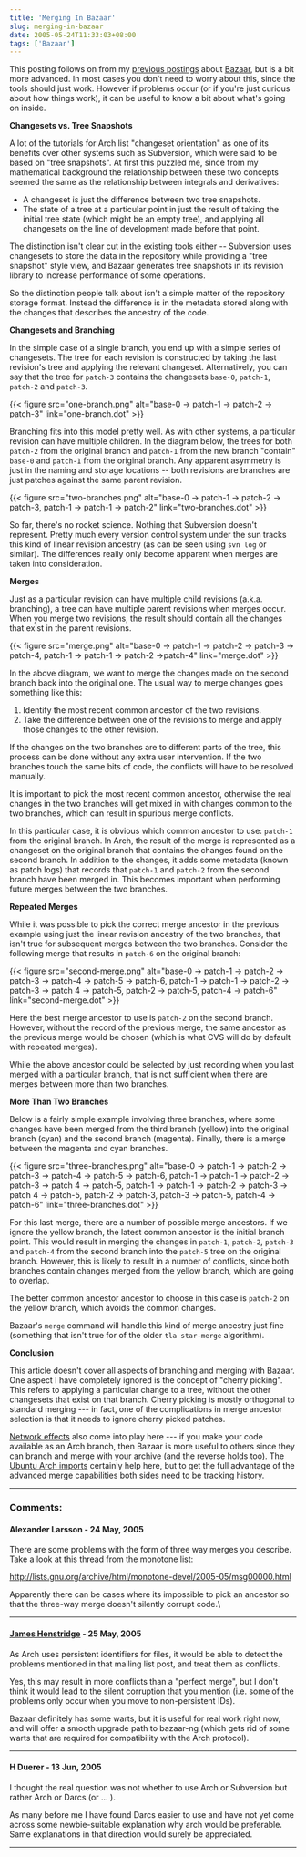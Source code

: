 ```yaml
---
title: 'Merging In Bazaar'
slug: merging-in-bazaar
date: 2005-05-24T11:33:03+08:00
tags: ['Bazaar']
---
```


This posting follows on from my [previous
postings](http://blogs.gnome.org/nb.cgi/category/jamesh/Bazaar) about
[Bazaar](http://bazaar.canonical.com/), but is a bit more advanced. In
most cases you don\'t need to worry about this, since the tools should
just work. However if problems occur (or if you\'re just curious about
how things work), it can be useful to know a bit about what\'s going on
inside.

**Changesets vs. Tree Snapshots**

A lot of the tutorials for Arch list \"changeset orientation\" as one of
its benefits over other systems such as Subversion, which were said to
be based on \"tree snapshots\". At first this puzzled me, since from my
mathematical background the relationship between these two concepts
seemed the same as the relationship between integrals and derivatives:

-   A changeset is just the difference between two tree snapshots.
-   The state of a tree at a particular point in just the result of
    taking the initial tree state (which might be an empty tree), and
    applying all changesets on the line of development made before that
    point.

The distinction isn\'t clear cut in the existing tools either \--
Subversion uses changesets to store the data in the repository while
providing a \"tree snapshot\" style view, and Bazaar generates tree
snapshots in its revision library to increase performance of some
operations.

So the distinction people talk about isn\'t a simple matter of the
repository storage format. Instead the difference is in the metadata
stored along with the changes that describes the ancestry of the code.

**Changesets and Branching**

In the simple case of a single branch, you end up with a simple series
of changesets. The tree for each revision is constructed by taking the
last revision\'s tree and applying the relevant changeset.
Alternatively, you can say that the tree for `patch-3` contains the
changesets `base-0`, `patch-1`, `patch-2` and `patch-3`.

{{< figure src="one-branch.png"
        alt="base-0 → patch-1 → patch-2 → patch-3"
        link="one-branch.dot" >}}

Branching fits into this model pretty well. As with other systems, a
particular revision can have multiple children. In the diagram below,
the trees for both `patch-2` from the original branch and `patch-1` from
the new branch \"contain\" `base-0` and `patch-1` from the original
branch. Any apparent asymmetry is just in the naming and storage
locations \-- both revisions are branches are just patches against the
same parent revision.

{{< figure src="two-branches.png"
        alt="base-0 → patch-1 → patch-2 → patch-3, patch-1 → patch-1 → patch-2"
        link="two-branches.dot" >}}

So far, there\'s no rocket science. Nothing that Subversion doesn\'t
represent. Pretty much every version control system under the sun tracks
this kind of linear revision ancestry (as can be seen using `svn log` or
similar). The differences really only become apparent when merges are
taken into consideration.

**Merges**

Just as a particular revision can have multiple child revisions (a.k.a.
branching), a tree can have multiple parent revisions when merges occur.
When you merge two revisions, the result should contain all the changes
that exist in the parent revisions.

{{< figure src="merge.png"
        alt="base-0 → patch-1 → patch-2 → patch-3 → patch-4, patch-1 → patch-1 → patch-2 →patch-4"
        link="merge.dot" >}}

In the above diagram, we want to merge the changes made on the second
branch back into the original one. The usual way to merge changes goes
something like this:

1.  Identify the most recent common ancestor of the two revisions.
2.  Take the difference between one of the revisions to merge and apply
    those changes to the other revision.

If the changes on the two branches are to different parts of the tree,
this process can be done without any extra user intervention. If the two
branches touch the same bits of code, the conflicts will have to be
resolved manually.

It is important to pick the most recent common ancestor, otherwise the
real changes in the two branches will get mixed in with changes common
to the two branches, which can result in spurious merge conflicts.

In this particular case, it is obvious which common ancestor to use:
`patch-1` from the original branch. In Arch, the result of the merge is
represented as a changeset on the original branch that contains the
changes found on the second branch. In addition to the changes, it adds
some metadata (known as patch logs) that records that `patch-1` and
`patch-2` from the second branch have been merged in. This becomes
important when performing future merges between the two branches.

**Repeated Merges**

While it was possible to pick the correct merge ancestor in the previous
example using just the linear revision ancestry of the two branches,
that isn\'t true for subsequent merges between the two branches.
Consider the following merge that results in `patch-6` on the original
branch:

{{< figure src="second-merge.png"
        alt="base-0 → patch-1 → patch-2 → patch-3 → patch-4 → patch-5 → patch-6, patch-1 → patch-1 → patch-2 → patch-3 → patch 4 → patch-5, patch-2 → patch-5, patch-4 → patch-6"
        link="second-merge.dot" >}}

Here the best merge ancestor to use is `patch-2` on the second branch.
However, without the record of the previous merge, the same ancestor as
the previous merge would be chosen (which is what CVS will do by default
with repeated merges).

While the above ancestor could be selected by just recording when you
last merged with a particular branch, that is not sufficient when there
are merges between more than two branches.

**More Than Two Branches**

Below is a fairly simple example involving three branches, where some
changes have been merged from the third branch (yellow) into the
original branch (cyan) and the second branch (magenta). Finally, there
is a merge between the magenta and cyan branches.

{{< figure src="three-branches.png"
        alt="base-0 → patch-1 → patch-2 → patch-3 → patch-4 → patch-5 → patch-6, patch-1 → patch-1 → patch-2 → patch-3 → patch 4 → patch-5, patch-1 → patch-1 → patch-2 → patch-3 → patch 4 → patch-5, patch-2 → patch-3, patch-3 → patch-5, patch-4 → patch-6"
        link="three-branches.dot" >}}

For this last merge, there are a number of possible merge ancestors. If
we ignore the yellow branch, the latest common ancestor is the initial
branch point. This would result in merging the changes in `patch-1`,
`patch-2`, `patch-3` and `patch-4` from the second branch into the
`patch-5` tree on the original branch. However, this is likely to result
in a number of conflicts, since both branches contain changes merged
from the yellow branch, which are going to overlap.

The better common ancestor ancestor to choose in this case is `patch-2`
on the yellow branch, which avoids the common changes.

Bazaar\'s `merge` command will handle this kind of merge ancestry just
fine (something that isn\'t true for of the older `tla star-merge`
algorithm).

**Conclusion**

This article doesn\'t cover all aspects of branching and merging with
Bazaar. One aspect I have completely ignored is the concept of \"cherry
picking\". This refers to applying a particular change to a tree,
without the other changesets that exist on that branch. Cherry picking
is mostly orthogonal to standard merging --- in fact, one of the
complications in merge ancestor selection is that it needs to ignore
cherry picked patches.

[Network effects](http://en.wikipedia.org/wiki/Network_effect) also come
into play here --- if you make your code available as an Arch branch,
then Bazaar is more useful to others since they can branch and merge
with your archive (and the reverse holds too). The [Ubuntu Arch
imports](http://arch.ubuntu.com/) certainly help here, but to get the
full advantage of the advanced merge capabilities both sides need to be
tracking history.

---
### Comments:
#### Alexander Larsson - <time datetime="2005-05-24 18:07:35">24 May, 2005</time>

There are some problems with the form of three way merges you describe.
Take a look at this thread from the monotone list:

<http://lists.gnu.org/archive/html/monotone-devel/2005-05/msg00000.html>

Apparently there can be cases where its impossible to pick an ancestor
so that the three-way merge doesn\'t silently corrupt code.\

---
#### [James Henstridge](http://blogs.gnome.org/jamesh) - <time datetime="2005-05-25 13:32:36">25 May, 2005</time>

As Arch uses persistent identifiers for files, it would be able to
detect the problems mentioned in that mailing list post, and treat them
as conflicts.

Yes, this may result in more conflicts than a \"perfect merge\", but I
don\'t think it would lead to the silent corruption that you mention
(i.e. some of the problems only occur when you move to non-persistent
IDs).

Bazaar definitely has some warts, but it is useful for real work right
now, and will offer a smooth upgrade path to bazaar-ng (which gets rid
of some warts that are required for compatibility with the Arch
protocol).

---
#### H Duerer - <time datetime="2005-06-13 23:23:54">13 Jun, 2005</time>

I thought the real question was not whether to use Arch or Subversion
but rather Arch or Darcs (or \... ).

As many before me I have found Darcs easier to use and have not yet come
across some newbie-suitable explanation why arch would be preferable.
Same explanations in that direction would surely be appreciated.

---
